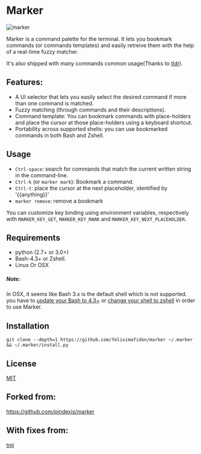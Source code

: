 # Marker

![marker](https://cloud.githubusercontent.com/assets/2557967/14209204/d99db934-f81a-11e5-910c-9d34ac155d18.gif)

Marker is a command palette for the terminal. It lets you bookmark commands (or commands templates) and easily retreive them with the help of a real-time fuzzy matcher.

It's also shipped with many commands common usage(Thanks to [tldr](https://github.com/tldr-pages/tldr)).
  
## Features:
- A UI selector that lets you easily select the desired command if more than one command is matched.
- Fuzzy matching (through commands and their descriptions).
- Command template: You can bookmark commands with place-holders and place the cursor at those place-holders using a keyboard shortcut.
- Portability across supported shells: you can use bookmarked commands in both Bash and Zshell.

## Usage
- `Ctrl-space`: search for commands that match the current written string in the command-line.
- `Ctrl-k` (or `marker mark`): Bookmark a command.
- `Ctrl-t`: place the cursor at the next placeholder, identified by '{{anything}}'
- `marker remove`: remove a bookmark

You can customize key binding using environment variables, respectively with ```MARKER_KEY_GET```, ```MARKER_KEY_MARK``` and ```MARKER_KEY_NEXT_PLACEHOLDER```.

## Requirements
- python (2.7+ or 3.0+)
- Bash-4.3+ or Zshell.
- Linux Or OSX

##### Note:
In OSX, it seems like Bash 3.x is the default shell which is not supported. you have to [update your Bash to 4.3+](http://apple.stackexchange.com/a/24635) or [change your shell to zshell](http://stackoverflow.com/a/1822126/1117720) in order to use Marker.

## Installation

`git clone --depth=1 https://github.com/feliximafidon/marker ~/.marker && ~/.marker/install.py`

## License
[MIT](LICENSE)

## Forked from:
https://github.com/pindexis/marker

## With fixes from:
[tml](https://github.com/tml)
